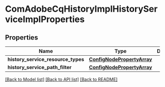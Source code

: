 # ComAdobeCqHistoryImplHistoryServiceImplProperties

## Properties
Name | Type | Description | Notes
------------ | ------------- | ------------- | -------------
**history_service_resource_types** | [**ConfigNodePropertyArray**](ConfigNodePropertyArray.md) |  | [optional] 
**history_service_path_filter** | [**ConfigNodePropertyArray**](ConfigNodePropertyArray.md) |  | [optional] 

[[Back to Model list]](../README.md#documentation-for-models) [[Back to API list]](../README.md#documentation-for-api-endpoints) [[Back to README]](../README.md)


